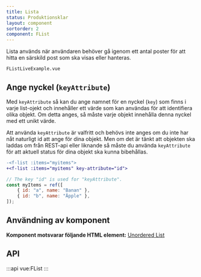 ```yaml
---
title: Lista
status: Produktionsklar
layout: component
sortorder: 2
component: FList
---
```


Lista används när användaren behöver gå igenom ett antal poster för att hitta en särskild post som ska visas eller hanteras.

```import live-example
FListLiveExample.vue
```

## Ange nyckel (`keyAttribute`)

Med `keyAttribute` så kan du ange namnet för en nyckel (`key`) som finns i varje list-ojekt och innehåller ett värde som kan användas för att identifiera olika objekt.
Om detta anges, så måste varje objekt innehålla denna nyckel med ett unikt värde.

Att använda `keyAttribute` är valfritt och behövs inte anges om du inte har nåt naturligt id att ange för dina objekt.
Men om det är tänkt att objekten ska laddas om från REST-api eller liknande så måste du använda `keyAttribute` för att aktuell status för dina objekt ska kunna bibehållas.

```diff
-<f-list :items="myitems">
+<f-list :items="myitems" key-attribute="id">
```

```js
// The key "id" is used for "keyAttribute".
const myItems = ref([
    { id: "a", name: "Banan" },
    { id: "b", name: "Äpple" },
]);
```

## Användning av komponent

**Komponent motsvarar följande HTML element:** [Unordered List](https://developer.mozilla.org/en-US/docs/Web/HTML/Element/ul)

## API

:::api
vue:FList
:::
